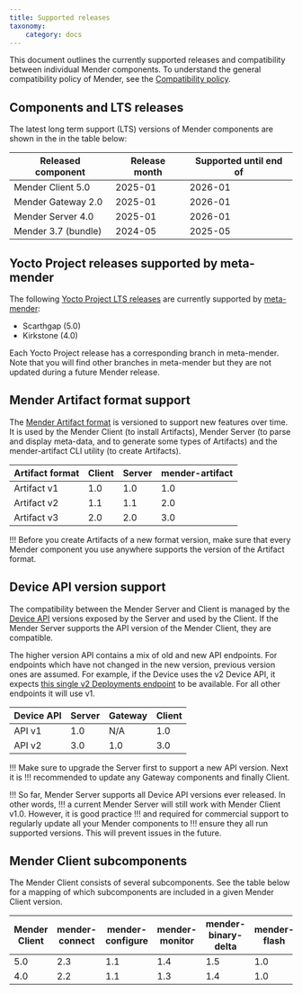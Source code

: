 ```yaml
---
title: Supported releases
taxonomy:
    category: docs
---
```


This document outlines the currently supported releases and compatibility between
individual Mender components. To understand the general compatibility policy
of Mender, see the [Compatibility policy](../../02.Overview/15.Compatibility-policy/docs.md).


## Components and LTS releases

The latest long term support (LTS) versions of Mender components are shown in the
in the table below:

| Released component  | Release month | Supported until end of |
| ------------------- | ------------- | ---------------------- |
| Mender Client 5.0   | 2025-01       | 2026-01                |
| Mender Gateway 2.0  | 2025-01       | 2026-01                |
| Mender Server 4.0   | 2025-01       | 2026-01                |
| Mender 3.7 (bundle) | 2024-05       | 2025-05                |


## Yocto Project releases supported by meta-mender

The following [Yocto Project LTS releases](https://wiki.yoctoproject.org/wiki/Releases?target=_blank)
are currently supported by [meta-mender](https://github.com/mendersoftware/meta-mender?target=_blank):

* Scarthgap (5.0)
* Kirkstone (4.0)

Each Yocto Project release has a corresponding branch in meta-mender.
Note that you will find other branches in meta-mender but they are not
updated during a future Mender release.


## Mender Artifact format support

The [Mender Artifact format](../../02.Overview/03.Artifact/docs.md) is versioned
to support new features over time. It is used by the Mender Client (to install Artifacts),
Mender Server (to parse and display meta-data, and to generate some types of Artifacts)
and the mender-artifact CLI utility (to create Artifacts).

| Artifact format | Client | Server | mender-artifact |
| --------------- | ------ | ------ | --------------- |
| Artifact v1     | 1.0    | 1.0    | 1.0             |
| Artifact v2     | 1.1    | 1.1    | 2.0             |
| Artifact v3     | 2.0    | 2.0    | 3.0             |

!!! Before you create Artifacts of a new format version, make sure that every Mender
component you use anywhere supports the version of the Artifact format.


## Device API version support

The compatibility between the Mender Server and Client is managed by the
[Device API](https://docs.mender.io/api/#device-apis?target=_blank#device-apis)
versions exposed by the Server and used by the Client.
If the Mender Server supports the API version of the Mender Client, they are compatible.

The higher version API contains a mix of old and new API endpoints. For endpoints which
have not changed in the new version, previous version ones are assumed. For example, if
the Device uses the v2 Device API, it expects
[this single v2 Deployments endpoint](https://docs.mender.io/api/?target=_blank#device-api-deployments-v2)
to be available. For all other endpoints it will use v1.

| Device API | Server | Gateway | Client |
| ---------- | ------ | ------- | ------ |
| API v1     | 1.0    | N/A     | 1.0    |
| API v2     | 3.0    | 1.0     | 3.0    |

!!! Make sure to upgrade the Server first to support a new API version. Next it is
!!! recommended to update any Gateway components and finally Client.

!!! So far, Mender Server supports all Device API versions ever released. In other words,
!!! a current Mender Server will still work with Mender Client v1.0. However, it is good practice
!!! and required for commercial support to regularly update all your Mender components to
!!! ensure they all run supported versions. This will prevent issues in the future.


## Mender Client subcomponents
The Mender Client consists of several subcomponents. See the table below for a mapping
of which subcomponents are included in a given Mender Client version.

| Mender Client | mender-connect | mender-configure | mender-monitor | mender-binary-delta | mender-flash |
| ------------- | -------------- | ---------------- | -------------- | ------------------- | ------------ |
| 5.0           | 2.3            | 1.1              | 1.4            | 1.5                 | 1.0          |
| 4.0           | 2.2            | 1.1              | 1.3            | 1.4                 | 1.0          |
